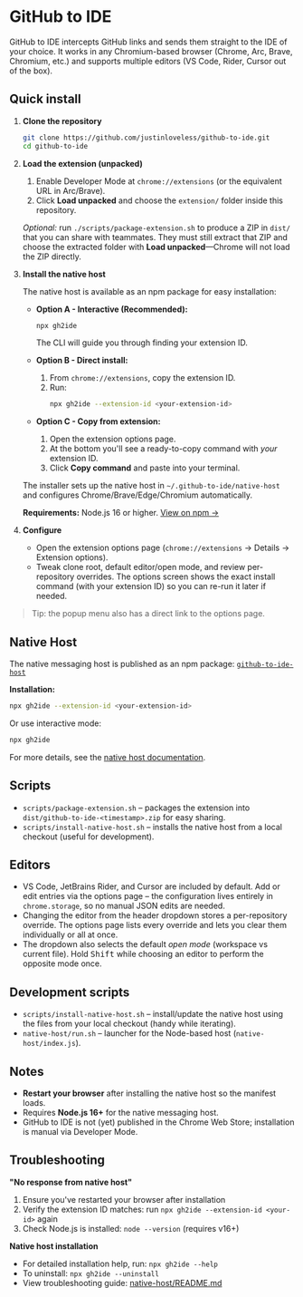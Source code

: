 # GitHub to IDE

GitHub to IDE intercepts GitHub links and sends them straight to the IDE of your choice. It works in any Chromium-based browser (Chrome, Arc, Brave, Chromium, etc.) and supports multiple editors (VS Code, Rider, Cursor out of the box).

## Quick install

1. **Clone the repository**
   ```bash
   git clone https://github.com/justinloveless/github-to-ide.git
   cd github-to-ide
   ```

2. **Load the extension (unpacked)**
   1. Enable Developer Mode at `chrome://extensions` (or the equivalent URL in Arc/Brave).
   2. Click **Load unpacked** and choose the `extension/` folder inside this repository.
   
   *Optional:* run `./scripts/package-extension.sh` to produce a ZIP in `dist/` that you can share with teammates. They must still extract that ZIP and choose the extracted folder with **Load unpacked**—Chrome will not load the ZIP directly.

3. **Install the native host**
   
   The native host is available as an npm package for easy installation:
   
   - **Option A - Interactive (Recommended):**
     ```bash
     npx gh2ide
     ```
     The CLI will guide you through finding your extension ID.
   
   - **Option B - Direct install:**
     1. From `chrome://extensions`, copy the extension ID.
     2. Run:
        ```bash
        npx gh2ide --extension-id <your-extension-id>
        ```
   
   - **Option C - Copy from extension:**
     1. Open the extension options page.
     2. At the bottom you'll see a ready-to-copy command with *your* extension ID.
     3. Click **Copy command** and paste into your terminal.
   
   The installer sets up the native host in `~/.github-to-ide/native-host` and configures Chrome/Brave/Edge/Chromium automatically.
   
   **Requirements:** Node.js 16 or higher. [View on npm →](https://www.npmjs.com/package/github-to-ide-host)

4. **Configure**
   - Open the extension options page (`chrome://extensions` → Details → Extension options).
   - Tweak clone root, default editor/open mode, and review per-repository overrides. The options screen shows the exact install command (with your extension ID) so you can re-run it later if needed.

> Tip: the popup menu also has a direct link to the options page.

## Native Host

The native messaging host is published as an npm package: [`github-to-ide-host`](https://www.npmjs.com/package/github-to-ide-host)

**Installation:**
```bash
npx gh2ide --extension-id <your-extension-id>
```

Or use interactive mode:
```bash
npx gh2ide
```

For more details, see the [native host documentation](native-host/README.md).

## Scripts

- `scripts/package-extension.sh` – packages the extension into `dist/github-to-ide-<timestamp>.zip` for easy sharing.
- `scripts/install-native-host.sh` – installs the native host from a local checkout (useful for development).

## Editors

- VS Code, JetBrains Rider, and Cursor are included by default. Add or edit entries via the options page – the configuration lives entirely in `chrome.storage`, so no manual JSON edits are needed.
- Changing the editor from the header dropdown stores a per-repository override. The options page lists every override and lets you clear them individually or all at once.
- The dropdown also selects the default *open mode* (workspace vs current file). Hold <kbd>Shift</kbd> while choosing an editor to perform the opposite mode once.

## Development scripts

- `scripts/install-native-host.sh` – install/update the native host using the files from your local checkout (handy while iterating).
- `native-host/run.sh` – launcher for the Node-based host (`native-host/index.js`).

## Notes

- **Restart your browser** after installing the native host so the manifest loads.
- Requires **Node.js 16+** for the native messaging host.
- GitHub to IDE is not (yet) published in the Chrome Web Store; installation is manual via Developer Mode.

## Troubleshooting

**"No response from native host"**
1. Ensure you've restarted your browser after installation
2. Verify the extension ID matches: run `npx gh2ide --extension-id <your-id>` again
3. Check Node.js is installed: `node --version` (requires v16+)

**Native host installation**
- For detailed installation help, run: `npx gh2ide --help`
- To uninstall: `npx gh2ide --uninstall`
- View troubleshooting guide: [native-host/README.md](native-host/README.md#troubleshooting)
